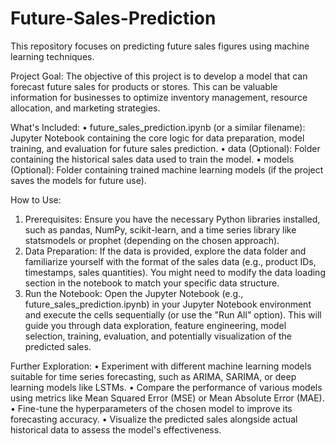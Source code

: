 # Future-Sales-Prediction

This repository focuses on predicting future sales figures using machine learning techniques.

Project Goal:
The objective of this project is to develop a model that can forecast future sales for products or stores. This can be valuable information for businesses to optimize inventory management, resource allocation, and marketing strategies.

What's Included:
•	future_sales_prediction.ipynb (or a similar filename): Jupyter Notebook containing the core logic for data preparation, model training, and evaluation for future sales prediction.
•	data (Optional): Folder containing the historical sales data used to train the model.
•	models (Optional): Folder containing trained machine learning models (if the project saves the models for future use).

How to Use:
1.	Prerequisites: Ensure you have the necessary Python libraries installed, such as pandas, NumPy, scikit-learn, and a time series library like statsmodels or prophet (depending on the chosen approach).
2.	Data Preparation: If the data is provided, explore the data folder and familiarize yourself with the format of the sales data (e.g., product IDs, timestamps, sales quantities). You might need to modify the data loading section in the notebook to match your specific data structure.
3.	Run the Notebook: Open the Jupyter Notebook (e.g., future_sales_prediction.ipynb) in your Jupyter Notebook environment and execute the cells sequentially (or use the "Run All" option). This will guide you through data exploration, feature engineering, model selection, training, evaluation, and potentially visualization of the predicted sales.

Further Exploration:
•	Experiment with different machine learning models suitable for time series forecasting, such as ARIMA, SARIMA, or deep learning models like LSTMs.
•	Compare the performance of various models using metrics like Mean Squared Error (MSE) or Mean Absolute Error (MAE).
•	Fine-tune the hyperparameters of the chosen model to improve its forecasting accuracy.
•	Visualize the predicted sales alongside actual historical data to assess the model's effectiveness.

